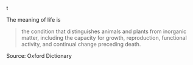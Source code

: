 t<!--
.. title: What Is The Meaning Of Life?
.. slug: the-meaning-of-life
.. date: 2016-12-25 18:29:23 UTC
.. tags: life
.. category: general, philosophy
.. link:
.. description: Have you ever wondered what is the meaning of life? Then you will find answer for it here.
.. type: text
-->


The meaning of life is

<blockquote cite="https://en.oxforddictionaries.com/definition/life">

the condition that distinguishes animals and plants from inorganic matter, including the capacity for growth, reproduction, functional activity, and continual change preceding death.

</blockquote>

Source: Oxford Dictionary
